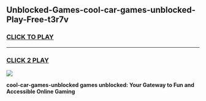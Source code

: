 
## Unblocked-Games-cool-car-games-unblocked-Play-Free-t3r7v
<h3>
<a href="https://premium76.site?title=cool-car-games-unblocked&ref=19M">CLICK TO PLAY</a></h3>
<hr>

<h3>
<a href="https://premium76.site?title=cool-car-games-unblocked&ref=19M">CLICK 2 PLAY</a>
  
</h3>

<a href="https://premium76.site?title=cool-car-games-unblocked&ref=19M"><img src="https://clearcache.store/games.png"></a>


**cool-car-games-unblocked games unblocked: Your Gateway to Fun and Accessible Online Gaming**
